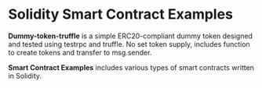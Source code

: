 # Solidity Smart Contract Examples

**Dummy-token-truffle** is a simple ERC20-compliant dummy token designed and tested using testrpc and truffle. No set token supply, includes function to create tokens and transfer to msg.sender.

**Smart Contract Examples** includes various types of smart contracts written in Solidity.
